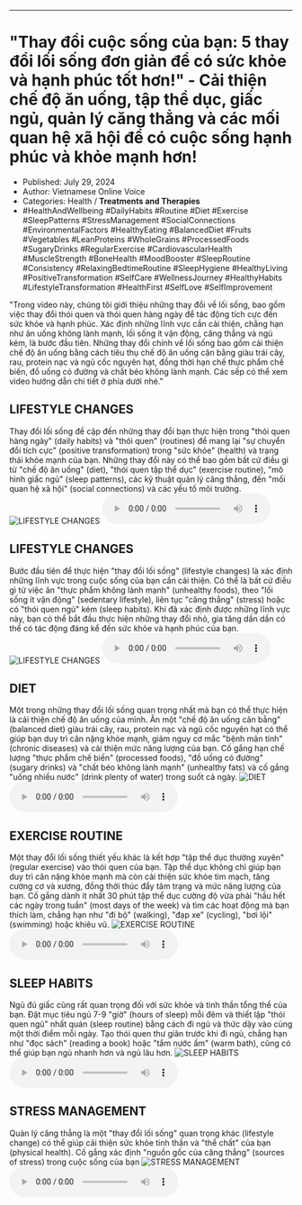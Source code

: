 
---

# \"Thay đổi cuộc sống của bạn: 5 thay đổi lối sống đơn giản để có sức khỏe và hạnh phúc tốt hơn!\" - Cải thiện chế độ ăn uống, tập thể dục, giấc ngủ, quản lý căng thẳng và các mối quan hệ xã hội để có cuộc sống hạnh phúc và khỏe mạnh hơn!

- Published: July 29, 2024
- Author: Vietnamese Online Voice
- Categories: Health / **Treatments and Therapies**
- #HealthAndWellbeing #DailyHabits #Routine #Diet #Exercise #SleepPatterns #StressManagement #SocialConnections #EnvironmentalFactors #HealthyEating #BalancedDiet #Fruits #Vegetables #LeanProteins #WholeGrains #ProcessedFoods #SugaryDrinks #RegularExercise #CardiovascularHealth #MuscleStrength #BoneHealth #MoodBooster #SleepRoutine #Consistency #RelaxingBedtimeRoutine #SleepHygiene #HealthyLiving #PositiveTransformation #SelfCare #WellnessJourney #HealthyHabits #LifestyleTransformation #HealthFirst #SelfLove #SelfImprovement

"Trong video này, chúng tôi giới thiệu những thay đổi về lối sống, bao gồm việc thay đổi thói quen và thói quen hàng ngày để tác động tích cực đến sức khỏe và hạnh phúc. Xác định những lĩnh vực cần cải thiện, chẳng hạn như ăn uống không lành mạnh, lối sống ít vận động, căng thẳng và ngủ kém, là bước đầu tiên. Những thay đổi chính về lối sống bao gồm cải thiện chế độ ăn uống bằng cách tiêu thụ chế độ ăn uống cân bằng giàu trái cây, rau, protein nạc và ngũ cốc nguyên hạt, đồng thời hạn chế thực phẩm chế biến, đồ uống có đường và chất béo không lành mạnh. Các sếp có thể xem video hướng dẫn chi tiết ở phía dưới nhé."


## LIFESTYLE CHANGES

Thay đổi lối sống đề cập đến những thay đổi bạn thực hiện trong "thói quen hàng ngày" (daily habits) và "thói quen" (routines) để mang lại "sự chuyển đổi tích cực" (positive transformation) trong "sức khỏe" (health) và trạng thái khỏe mạnh của bạn. Những thay đổi này có thể bao gồm bất cứ điều gì từ "chế độ ăn uống" (diet), "thói quen tập thể dục" (exercise routine), "mô hình giấc ngủ" (sleep patterns), các kỹ thuật quản lý căng thẳng, đến "mối quan hệ xã hội" (social connections) và các yếu tố môi trường.
![LIFESTYLE CHANGES](https://http-archiver-apis-production-80.schnworks.com/storage/images/transitions/2024-07-29/transition-21134561811-Montserrat-SemiBold-7B1FA2.jpg)
<audio controls>
    <source src="https://http-archiver-apis-production-80.schnworks.com/storage/storage/audio/file-21731502906.mp3" type="audio/mpeg">
</audio>



## LIFESTYLE CHANGES

Bước đầu tiên để thực hiện "thay đổi lối sống" (lifestyle changes) là xác định những lĩnh vực trong cuộc sống của bạn cần cải thiện. Có thể là bất cứ điều gì từ việc ăn "thực phẩm không lành mạnh" (unhealthy foods), theo "lối sống ít vận động" (sedentary lifestyle), liên tục "căng thẳng" (stress) hoặc có "thói quen ngủ" kém (sleep habits). Khi đã xác định được những lĩnh vực này, bạn có thể bắt đầu thực hiện những thay đổi nhỏ, gia tăng dần dần có thể có tác động đáng kể đến sức khỏe và hạnh phúc của bạn.
![LIFESTYLE CHANGES](https://http-archiver-apis-production-80.schnworks.com/storage/images/transitions/2024-07-29/transition--14885423913-Montserrat-Thin-7B1FA2.jpg)
<audio controls>
    <source src="https://http-archiver-apis-production-80.schnworks.com/storage/storage/audio/file-27920764896.mp3" type="audio/mpeg">
</audio>



## DIET

Một trong những thay đổi lối sống quan trọng nhất mà bạn có thể thực hiện là cải thiện chế độ ăn uống của mình. Ăn một "chế độ ăn uống cân bằng" (balanced diet) giàu trái cây, rau, protein nạc và ngũ cốc nguyên hạt có thể giúp bạn duy trì cân nặng khỏe mạnh, giảm nguy cơ mắc "bệnh mãn tính" (chronic diseases) và cải thiện mức năng lượng của bạn. Cố gắng hạn chế lượng "thực phẩm chế biến" (processed foods), "đồ uống có đường" (sugary drinks) và "chất béo không lành mạnh" (unhealthy fats) và cố gắng "uống nhiều nước" (drink plenty of water) trong suốt cả ngày.
![DIET](https://http-archiver-apis-production-80.schnworks.com/storage/images/transitions/2024-07-29/transition-28838839077-Montserrat-Medium-303F9F.jpg)
<audio controls>
    <source src="https://http-archiver-apis-production-80.schnworks.com/storage/storage/audio/file-27672478329.mp3" type="audio/mpeg">
</audio>



## EXERCISE ROUTINE

Một thay đổi lối sống thiết yếu khác là kết hợp "tập thể dục thường xuyên" (regular exercise) vào thói quen của bạn. Tập thể dục không chỉ giúp bạn duy trì cân nặng khỏe mạnh mà còn cải thiện sức khỏe tim mạch, tăng cường cơ và xương, đồng thời thúc đẩy tâm trạng và mức năng lượng của bạn. Cố gắng dành ít nhất 30 phút tập thể dục cường độ vừa phải "hầu hết các ngày trong tuần" (most days of the week) và tìm các hoạt động mà bạn thích làm, chẳng hạn như "đi bộ" (walking), "đạp xe" (cycling), "bơi lội" (swimming) hoặc khiêu vũ.
![EXERCISE ROUTINE](https://http-archiver-apis-production-80.schnworks.com/storage/images/transitions/2024-07-29/transition-15524885482-Montserrat-Black-673AB7.jpg)
<audio controls>
    <source src="https://http-archiver-apis-production-80.schnworks.com/storage/storage/audio/file-35200076843.mp3" type="audio/mpeg">
</audio>



## SLEEP HABITS

Ngủ đủ giấc cũng rất quan trọng đối với sức khỏe và tinh thần tổng thể của bạn. Đặt mục tiêu ngủ 7-9 "giờ" (hours of sleep) mỗi đêm và thiết lập "thói quen ngủ" nhất quán (sleep routine) bằng cách đi ngủ và thức dậy vào cùng một thời điểm mỗi ngày. Tạo thói quen thư giãn trước khi đi ngủ, chẳng hạn như "đọc sách" (reading a book) hoặc "tắm nước ấm" (warm bath), cũng có thể giúp bạn ngủ nhanh hơn và ngủ lâu hơn.
![SLEEP HABITS](https://http-archiver-apis-production-80.schnworks.com/storage/images/transitions/2024-07-29/transition--24408327998-Montserrat-Medium-673AB7.jpg)
<audio controls>
    <source src="https://http-archiver-apis-production-80.schnworks.com/storage/storage/audio/file-30155123829.mp3" type="audio/mpeg">
</audio>



## STRESS MANAGEMENT

Quản lý căng thẳng là một "thay đổi lối sống" quan trọng khác (lifestyle change) có thể giúp cải thiện sức khỏe tinh thần và "thể chất" của bạn (physical health). Cố gắng xác định "nguồn gốc của căng thẳng" (sources of stress) trong cuộc sống của bạn
![STRESS MANAGEMENT](https://http-archiver-apis-production-80.schnworks.com/storage/images/transitions/2024-07-29/transition--12903829554-Montserrat-Medium-9C27B0.jpg)
<audio controls>
    <source src="https://http-archiver-apis-production-80.schnworks.com/storage/storage/audio/file-14713488523.mp3" type="audio/mpeg">
</audio>

